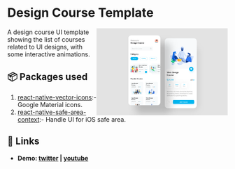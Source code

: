 # Design Course Template

<p>
  <img alt="Design Course template | react-native" align="right" src="../assets/design_course/design_course.png" height="200px">
</p>

A design course UI template showing the list of courses related to UI designs, with some interactive animations.

## 📦 Packages used

1. [react-native-vector-icons](https://github.com/oblador/react-native-vector-icons):- Google Material icons.
2. [react-native-safe-area-context](https://github.com/th3rdwave/react-native-safe-area-context):- Handle UI for iOS safe area.

## 🔗 Links

- **Demo: [twitter](https://twitter.com/aashudubey_ad/status/1578846092694720512) \| [youtube](https://youtube.com/shorts/5G0obPHAdyc)**
